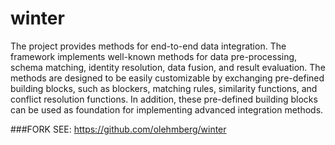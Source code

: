 # winter
The project provides methods for end-to-end data integration. The framework implements well-known methods for data pre-processing, schema matching, identity resolution, data fusion, and result evaluation. The methods are designed to be easily customizable by exchanging pre-defined building blocks, such as blockers, matching rules, similarity functions, and conflict resolution functions. In addition, these pre-defined building blocks can be used as foundation for implementing advanced integration methods.

###FORK
	SEE: https://github.com/olehmberg/winter
